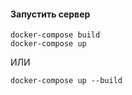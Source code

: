 #### Запустить сервер

```
docker-compose build
docker-compose up
```
ИЛИ

`docker-compose up --build`
